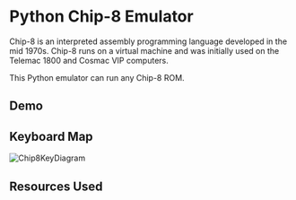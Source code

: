# Python Chip-8 Emulator
Chip-8 is an interpreted assembly programming language developed in the mid 1970s. Chip-8 runs on a virtual machine and was initially used on the Telemac 1800 and Cosmac VIP computers.

This Python emulator can run any Chip-8 ROM.

## Demo

## Keyboard Map

![Chip8KeyDiagram](https://user-images.githubusercontent.com/88731772/147835218-c245320a-605d-4b4e-87c4-0678ae6c393c.png)

## Resources Used
